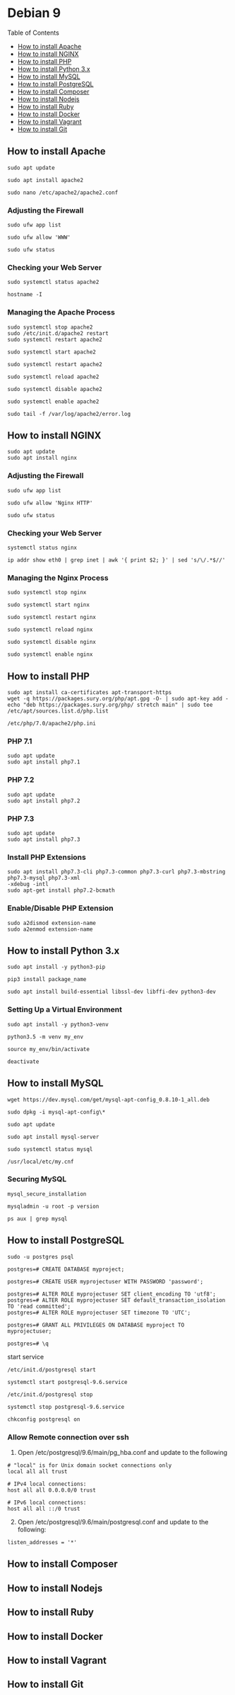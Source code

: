 # Debian 9

Table of Contents

- [How to install Apache](#how-to-install-apache)
- [How to install NGINX](#how-to-install-nginx)
- [How to install PHP](#how-to-install-php)
- [How to install Python 3.x](#how-to-install-python-3.x)
- [How to install MySQL](#how-to-install-mysql)
- [How to install PostgreSQL](#how-to-install-postgresql)
- [How to install Composer](#how-to-install-composer)
- [How to install Nodejs](#how-to-install-nodejs)
- [How to install Ruby](#how-to-install-ruby)
- [How to install Docker](#how-to-install-docker)
- [How to install Vagrant](#how-to-install-vagrant)
- [How to install Git](#how-to-install-git)

## How to install Apache

```
sudo apt update
```

```
sudo apt install apache2
```

```
sudo nano /etc/apache2/apache2.conf
```


### Adjusting the Firewall

```
sudo ufw app list
```

```
sudo ufw allow 'WWW'
```

```
sudo ufw status
```

### Checking your Web Server

```
sudo systemctl status apache2
```

```
hostname -I
```

### Managing the Apache Process

```
sudo systemctl stop apache2
sudo /etc/init.d/apache2 restart
sudo systemctl restart apache2
```

```
sudo systemctl start apache2
```

```
sudo systemctl restart apache2
```

```
sudo systemctl reload apache2
```

```
sudo systemctl disable apache2
```

```
sudo systemctl enable apache2
```

```
sudo tail -f /var/log/apache2/error.log
```

## How to install NGINX

```
sudo apt update
sudo apt install nginx
```

### Adjusting the Firewall

```
sudo ufw app list
```

```
sudo ufw allow 'Nginx HTTP'
```

```
sudo ufw status
```

### Checking your Web Server

```
systemctl status nginx
```

```
ip addr show eth0 | grep inet | awk '{ print $2; }' | sed 's/\/.*$//'
```

### Managing the Nginx Process

```
sudo systemctl stop nginx
```

```
sudo systemctl start nginx
```

```
sudo systemctl restart nginx
```

```
sudo systemctl reload nginx
```

```
sudo systemctl disable nginx
```

```
sudo systemctl enable nginx
```

## How to install PHP

```
sudo apt install ca-certificates apt-transport-https
wget -q https://packages.sury.org/php/apt.gpg -O- | sudo apt-key add -
echo "deb https://packages.sury.org/php/ stretch main" | sudo tee /etc/apt/sources.list.d/php.list
```

```
/etc/php/7.0/apache2/php.ini
```

### PHP 7.1

```
sudo apt update
sudo apt install php7.1
```

### PHP 7.2

```
sudo apt update
sudo apt install php7.2
```

### PHP 7.3

```
sudo apt update
sudo apt install php7.3
```

### Install PHP Extensions
```
sudo apt install php7.3-cli php7.3-common php7.3-curl php7.3-mbstring php7.3-mysql php7.3-xml
-xdebug -intl
sudo apt-get install php7.2-bcmath

```

### Enable/Disable PHP Extension
```
sudo a2dismod extension-name
sudo a2enmod extension-name
```


## How to install Python 3.x

```
sudo apt install -y python3-pip
```

```
pip3 install package_name
```

```
sudo apt install build-essential libssl-dev libffi-dev python3-dev
```

### Setting Up a Virtual Environment

```
sudo apt install -y python3-venv
```

```
python3.5 -m venv my_env
```

```
source my_env/bin/activate
```

```
deactivate
```

## How to install MySQL

```
wget https://dev.mysql.com/get/mysql-apt-config_0.8.10-1_all.deb
```

```
sudo dpkg -i mysql-apt-config\*
```

```
sudo apt update
```

```
sudo apt install mysql-server
```

```
sudo systemctl status mysql
```

```
/usr/local/etc/my.cnf
```

### Securing MySQL

```
mysql_secure_installation
```

```
mysqladmin -u root -p version
```

```
ps aux | grep mysql
```



## How to install PostgreSQL

```
sudo -u postgres psql
```

```
postgres=# CREATE DATABASE myproject;
```

```
postgres=# CREATE USER myprojectuser WITH PASSWORD 'password';
```

```
postgres=# ALTER ROLE myprojectuser SET client_encoding TO 'utf8';
postgres=# ALTER ROLE myprojectuser SET default_transaction_isolation TO 'read committed';
postgres=# ALTER ROLE myprojectuser SET timezone TO 'UTC';
```

```
postgres=# GRANT ALL PRIVILEGES ON DATABASE myproject TO myprojectuser;
```

```
postgres=# \q
```

start service
```
/etc/init.d/postgresql start

systemctl start postgresql-9.6.service 
```

```
/etc/init.d/postgresql stop

systemctl stop postgresql-9.6.service
```

```
chkconfig postgresql on
```

### Allow Remote connection over ssh

1. Open /etc/postgresql/9.6/main/pg_hba.conf and update to the following
```
# "local" is for Unix domain socket connections only
local all all trust

# IPv4 local connections:
host all all 0.0.0.0/0 trust

# IPv6 local connections:
host all all ::/0 trust

```

2. Open /etc/postgresql/9.6/main/postgresql.conf and update to the following:
```
listen_addresses = '*'
```

## How to install Composer

## How to install Nodejs

## How to install Ruby

## How to install Docker

## How to install Vagrant

## How to install Git
